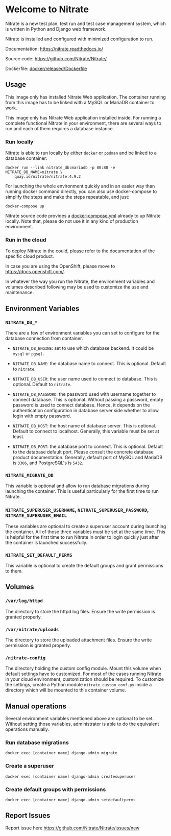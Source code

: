 # Welcome to Nitrate

Nitrate is a new test plan, test run and test case management system, which is
written in Python and Django web framework.

Nitrate is installed and configured with minimized configuration to run.

Documentation: https://nitrate.readthedocs.io/

Source code: https://github.com/Nitrate/Nitrate/

Dockerfile: [docker/released/Dockerfile][]

## Usage

This image only has installed Nitrate Web application. The container running
from this image has to be linked with a MySQL or MariaDB container to work.

This image only has Nitrate Web application installed inside. For running a
complete functional Nitrate in your environment, there are several ways to run
and each of them requires a database instance.

### Run locally

Nitrate is able to run locally by either `docker` or `podman` and be linked to a
database container:

```
docker run --link nitrate_db:mariadb -p 80:80 -e NITRATE_DB_NAME=nitrate \
    quay.io/nitrate/nitrate:4.9.2
```

For launching the whole environment quickly and in an easier way than running
docker command directly, you can also use docker-compose to simplify the steps
and make the steps repeatable, and just:

```
docker-compose up
```

Nitrate source code provides a [docker-compose.yml][] already to up Nitrate
locally. Note that, please do not use it in any kind of production environment.

### Run in the cloud

To deploy Nitrate in the could, please refer to the documentation of the
specific cloud product.

In case you are using the OpenShift, please move to https://docs.openshift.com/.

In whatever the way you run the Nitrate, the environment variables and volumes
described following may be used to customize the use and maintenance.

## Environment Variables

### `NITRATE_DB_*`

There are a few of environment variables you can set to configure for the
database connection from container.

- `NITRATE_DB_ENGINE`: set to use which database backend. It could be `mysql` or
`pgsql`.

- `NITRATE_DB_NAME`: the database name to connect. This is optional. Default to
`nitrate`.

- `NITRATE_DB_USER`: the user name used to connect to database. This is optional.
Default to `nitrate`.

- `NITRATE_DB_PASSWORD`: the password used with username together to connect
database. This is optional. Without passing a password, empty password is
used to connect database. Hence, it depends on the authentication
configuration in database server side whether to allow login with empty
password.

- `NITRATE_DB_HOST`: the host name of database server. This is optional. Default
to connect to localhost. Generally, this variable must be set at least.

- `NITRATE_DB_PORT`: the database port to connect. This is optional. Default to
the database default port. Please consult the concrete database product
documentation. Generally, default port of MySQL and MariaDB is `3306`, and
PostgreSQL's is `5432`.

### `NITRATE_MIGRATE_DB`

This variable is optional and allow to run database migrations during launching
the container. This is useful particularly for the first time to run Nitrate.

### `NITRATE_SUPERUSER_USERNAME`, `NITRATE_SUPERUSER_PASSWORD`, `NITRATE_SUPERUSER_EMAIL`

These variables are optional to create a superuser account during launching the
container. All of these three variables must be set at the same time. This is
helpful for the first time to run Nitrate in order to login quickly just after
the container is launched successfully.

### `NITRATE_SET_DEFAULT_PERMS`

This variable is optional to create the default groups and grant permissions to
them.

## Volumes

### `/var/log/httpd`

The directory to store the httpd log files. Ensure the write permission is
granted properly.

### `/var/nitrate/uploads`

The directory to store the uploaded attachment files. Ensure the write
permission is granted properly.

### `/nitrate-config`

The directory holding the custom config module. Mount this volume when default
settings have to customized. For most of the cases running Nitrate in your cloud
environment, customization should be required. To customize the settings, create
a Python module `nitrate_custom_conf.py` inside a directory which will be
mounted to this container volume.

## Manual operations

Several environment variables mentioned above are optional to be set. Without
setting those variables, administrator is able to do the equivalent operations
manually.

### Run database migrations

```
docker exec [container name] django-admin migrate
```

### Create a superuser

```
docker exec [container name] django-admin createsuperuser
```

### Create default groups with permissions

```
docker exec [container name] django-admin setdefaultperms
```

## Report Issues

Report issue here https://github.com/Nitrate/Nitrate/issues/new

[docker/released/Dockerfile]: https://github.com/Nitrate/Nitrate/tree/develop/docker/released/Dockerfile
[docker-compose.yml]: https://github.com/Nitrate/Nitrate/blob/develop/docker-compose.yml